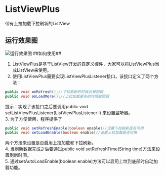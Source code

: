 # ListViewPlus
带有上拉加载下拉刷新的ListView
## 运行效果图 ##
![运行效果图](https://github.com/crazycodeboy/ListViewPlus/blob/master/raw/ListViewPlus%E8%BF%90%E8%A1%8C%E6%95%88%E6%9E%9C%E5%9B%BE.gif?raw=true)
##如何使用##
1. ListViewPlus是基于ListView开发的自定义控件，大家可以将ListViewPlus当成ListView来使用。
2. 使用ListViewPlus需要实现ListViewPlusListener接口，该接口定义了两个方法：
```java
public void onRefresh();//下拉刷新的时候会被回调
public void onLoadMore();//上拉加载更多的时候被回调
```
提示：实现了该接口之后要调用public void setListViewPlusListener(ListViewPlusListener l) 
来设置监听器。  
3. 为了方便使用，程序提供了
```java
public void setRefreshEnable(boolean enable)//设置下拉刷新是否可用
public void setLoadEnable(boolean enable)//设置上拉加载是否可用
```
两个方法来设置是否启用上拉加载和下拉刷新。  
4. 当刷新数据完成之后要通过public void setRefreshTime(String time)方法来设置刷新时间。     
5. 通过setAutoLoadEnable(boolean enable)方法可以启用上垃到底部时自动加载功能。
